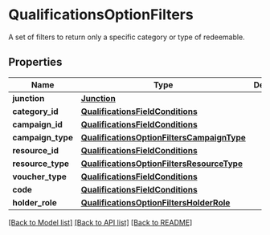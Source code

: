 # QualificationsOptionFilters

A set of filters to return only a specific category or type of redeemable.

## Properties
Name | Type | Description | Notes
------------ | ------------- | ------------- | -------------
**junction** | [**Junction**](Junction.md) |  | [optional] 
**category_id** | [**QualificationsFieldConditions**](QualificationsFieldConditions.md) |  | [optional] 
**campaign_id** | [**QualificationsFieldConditions**](QualificationsFieldConditions.md) |  | [optional] 
**campaign_type** | [**QualificationsOptionFiltersCampaignType**](QualificationsOptionFiltersCampaignType.md) |  | [optional] 
**resource_id** | [**QualificationsFieldConditions**](QualificationsFieldConditions.md) |  | [optional] 
**resource_type** | [**QualificationsOptionFiltersResourceType**](QualificationsOptionFiltersResourceType.md) |  | [optional] 
**voucher_type** | [**QualificationsFieldConditions**](QualificationsFieldConditions.md) |  | [optional] 
**code** | [**QualificationsFieldConditions**](QualificationsFieldConditions.md) |  | [optional] 
**holder_role** | [**QualificationsOptionFiltersHolderRole**](QualificationsOptionFiltersHolderRole.md) |  | [optional] 

[[Back to Model list]](../README.md#documentation-for-models) [[Back to API list]](../README.md#documentation-for-api-endpoints) [[Back to README]](../README.md)


